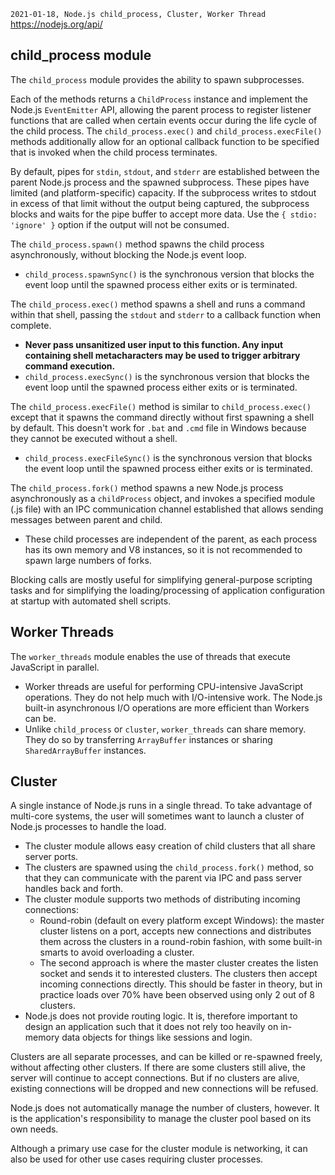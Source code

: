 `2021-01-18, Node.js child_process, Cluster, Worker Thread`
<br>https://nodejs.org/api/

## child_process module

The `child_process` module provides the ability to spawn subprocesses.

Each of the methods returns a `ChildProcess` instance and implement the Node.js `EventEmitter` API, allowing the parent process to register listener functions that are called when certain events occur during the life cycle of the child process. The `child_process.exec()` and `child_process.execFile()` methods additionally allow for an optional callback function to be specified that is invoked when the child process terminates.

By default, pipes for `stdin`, `stdout`, and `stderr` are established between the parent Node.js process and the spawned subprocess. These pipes have limited (and platform-specific) capacity. If the subprocess writes to stdout in excess of that limit without the output being captured, the subprocess blocks and waits for the pipe buffer to accept more data. Use the `{ stdio: 'ignore' }` option if the output will not be consumed.

The `child_process.spawn()` method spawns the child process asynchronously, without blocking the Node.js event loop.

- `child_process.spawnSync()` is the synchronous version that blocks the event loop until the spawned process either exits or is terminated.

The `child_process.exec()` method spawns a shell and runs a command within that shell, passing the `stdout` and `stderr` to a callback function when complete.

- **Never pass unsanitized user input to this function. Any input containing shell metacharacters may be used to trigger arbitrary command execution.**
- `child_process.execSync()` is the synchronous version that blocks the event loop until the spawned process either exits or is terminated.

The `child_process.execFile()` method is similar to `child_process.exec()` except that it spawns the command directly without first spawning a shell by default. This doesn't work for `.bat` and `.cmd` file in Windows because they cannot be executed without a shell.

- `child_process.execFileSync()` is the synchronous version that blocks the event loop until the spawned process either exits or is terminated.

The `child_process.fork()` method spawns a new Node.js process asynchronously as a `childProcess` object, and invokes a specified module (.js file) with an IPC communication channel established that allows sending messages between parent and child.

- These child processes are independent of the parent, as each process has its own memory and V8 instances, so it is not recommended to spawn large numbers of forks.

Blocking calls are mostly useful for simplifying general-purpose scripting tasks and for simplifying the loading/processing of application configuration at startup with automated shell scripts.

## Worker Threads

The `worker_threads` module enables the use of threads that execute JavaScript in parallel.

- Worker threads are useful for performing CPU-intensive JavaScript operations. They do not help much with I/O-intensive work. The Node.js built-in asynchronous I/O operations are more efficient than Workers can be.
- Unlike `child_process` or `cluster`, `worker_threads` can share memory. They do so by transferring `ArrayBuffer` instances or sharing `SharedArrayBuffer` instances.

## Cluster

A single instance of Node.js runs in a single thread. To take advantage of multi-core systems, the user will sometimes want to launch a cluster of Node.js processes to handle the load.

- The cluster module allows easy creation of child clusters that all share server ports.
- The clusters are spawned using the `child_process.fork()` method, so that they can communicate with the parent via IPC and pass server handles back and forth.
- The cluster module supports two methods of distributing incoming connections:
  - Round-robin (default on every platform except Windows): the master cluster listens on a port, accepts new connections and distributes them across the clusters in a round-robin fashion, with some built-in smarts to avoid overloading a cluster.
  - The second approach is where the master cluster creates the listen socket and sends it to interested clusters. The clusters then accept incoming connections directly. This should be faster in theory, but in practice loads over 70% have been observed using only 2 out of 8 clusters.
- Node.js does not provide routing logic. It is, therefore important to design an application such that it does not rely too heavily on in-memory data objects for things like sessions and login.

Clusters are all separate processes, and can be killed or re-spawned freely, without affecting other clusters. If there are some clusters still alive, the server will continue to accept connections. But if no clusters are alive, existing connections will be dropped and new connections will be refused.

Node.js does not automatically manage the number of clusters, however. It is the application's responsibility to manage the cluster pool based on its own needs.

Although a primary use case for the cluster module is networking, it can also be used for other use cases requiring cluster processes.
